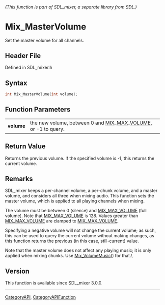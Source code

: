 ###### (This function is part of SDL_mixer, a separate library from SDL.)
# Mix_MasterVolume

Set the master volume for all channels.

## Header File

Defined in SDL_mixer.h

## Syntax

```c
int Mix_MasterVolume(int volume);

```

## Function Parameters

|                |                                                                                 |
| -------------- | ------------------------------------------------------------------------------- |
| **volume**     | the new volume, between 0 and [MIX_MAX_VOLUME](MIX_MAX_VOLUME), or -1 to query. |

## Return Value

Returns the previous volume. If the specified volume is -1, this returns
the current volume.

## Remarks

SDL_mixer keeps a per-channel volume, a per-chunk volume, and a master
volume, and considers all three when mixing audio. This function sets the
master volume, which is applied to all playing channels when mixing.

The volume must be between 0 (silence) and [MIX_MAX_VOLUME](MIX_MAX_VOLUME)
(full volume). Note that [MIX_MAX_VOLUME](MIX_MAX_VOLUME) is 128. Values
greater than [MIX_MAX_VOLUME](MIX_MAX_VOLUME) are clamped to
[MIX_MAX_VOLUME](MIX_MAX_VOLUME).

Specifying a negative volume will not change the current volume; as such,
this can be used to query the current volume without making changes, as
this function returns the previous (in this case, still-current) value.

Note that the master volume does not affect any playing music; it is only
applied when mixing chunks. Use [Mix_VolumeMusic](Mix_VolumeMusic)() for
that.\

## Version

This function is available since SDL_mixer 3.0.0.

----
[CategoryAPI](CategoryAPI), [CategoryAPIFunction](CategoryAPIFunction)

